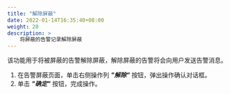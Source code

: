 ```yaml
---
title: "解除屏蔽"
date: 2022-01-14T16:35:40+08:00
weight: 20
description: >
    将屏蔽的告警记录解除屏蔽
---
```


该功能用于将被屏蔽的告警解除屏蔽，解除屏蔽的告警将会向用户发送告警消息。

1. 在告警屏蔽页面，单击右侧操作列 **_"解除"_** 按钮，弹出操作确认对话框。
2. 单击 **_"确定"_** 按钮，完成操作。